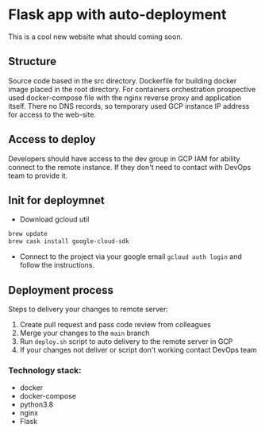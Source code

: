 # Flask app with auto-deployment

This is a cool new website what should coming soon.

## Structure

Source code based in the src directory.
Dockerfile for building docker image placed in the root directory.
For containers orchestration prospective used docker-compose file with the nginx reverse proxy and application itself. 
There no DNS records, so temporary used GCP instance IP address for access to the web-site.

## Access to deploy

Developers should have access to the dev group in GCP IAM for ability connect to the remote instance. If they don't need to contact with DevOps team to provide it.

## Init for deploymnet

- Download gcloud util
```bash
brew update
brew cask install google-cloud-sdk
```
- Connect to the project via your google email `gcloud auth login` and follow the instructions.

## Deployment process

Steps to delivery your changes to remote server:
1. Create pull request and pass code review from colleagues
2. Merge your changes to the `main` branch
3. Run `deploy.sh` script to auto delivery to the remote server in GCP
4. If your changes not deliver or script don't working contact DevOps team

### Technology stack:
- docker
- docker-compose
- python3.8
- nginx
- Flask